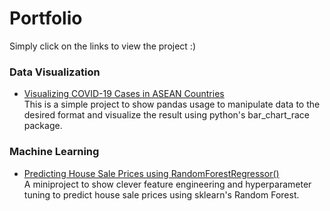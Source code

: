 # Portfolio
Simply click on the links to view the project :)

### Data Visualization
* [Visualizing COVID-19 Cases in ASEAN Countries](http://htmlpreview.github.io/?https://rawcdn.githack.com/regohutagaol/Portfolio/2728c3e4fca86c6701acfe40a4d66dbaf733f6ec/Visualizing%20COVID19%20Cases%20in%20ASEAN%20Countries/covid19asean.html)  
  This is a simple project to show pandas usage to manipulate data to the desired format and visualize the result using python's bar_chart_race package.

### Machine Learning
* [Predicting House Sale Prices using RandomForestRegressor()](https://github.com/regohutagaol/Portfolio/blob/main/Predicting%20House%20Sale%20Prices%20using%20Machine%20Learning/house.ipynb)  
  A miniproject to show clever feature engineering and hyperparameter tuning to predict house sale prices using sklearn's Random Forest.
